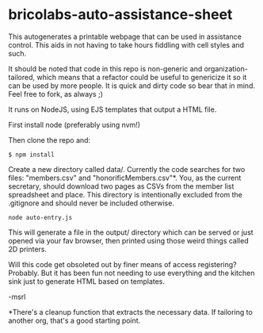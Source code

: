# bricolabs-auto-assistance-sheet
This autogenerates a printable webpage that can be used in assistance control. This aids in not having to take hours fiddling with cell styles and such.

It should be noted that code in this repo is non-generic and organization-tailored, which means that a refactor could be useful to genericize it so it can be used by more people. It is quick and dirty code so bear that in mind. Feel free to fork, as always ;)

It runs on NodeJS, using EJS templates that output a HTML file.

First install node (preferably using nvm!) 

Then clone the repo and:
```
$ npm install
```

Create a new directory called data/. Currently the code searches for two files: "members.csv" and "honorificMembers.csv"*. You, as the current secretary, should download two pages as CSVs from the member list spreadsheet and place. This directory is intentionally excluded from the .gitignore and should never be included otherwise.

```
node auto-entry.js
```

This will generate a file in the output/ directory which can be served or just opened via your fav browser, then printed using those weird things called 2D printers.

Will this code get obsoleted out by finer means of access registering? Probably. But it has been fun not needing to use everything and the kitchen sink just to generate HTML based on templates.

-msrl

*There's a cleanup function that extracts the necessary data. If tailoring to another org, that's a good starting point.
